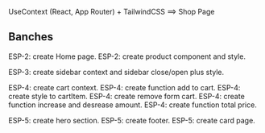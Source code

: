 UseContext (React, App Router) + TailwindCSS ==> Shop Page

##  Banches
ESP-2: create Home page.
ESP-2: create product component and style.

ESP-3: create sidebar context and sidebar close/open plus style.

ESP-4: create cart context.
ESP-4: create function add to cart.
ESP-4: create style to cartItem.
ESP-4: create remove form cart.
ESP-4: create function increase and desrease amount.
ESP-4: create function total price.

ESP-5: create hero section.
ESP-5: create footer.
ESP-5: create card page.

